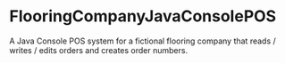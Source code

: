 # FlooringCompanyJavaConsolePOS
A Java Console POS system for a fictional flooring company that reads / writes / edits orders and creates order numbers.
